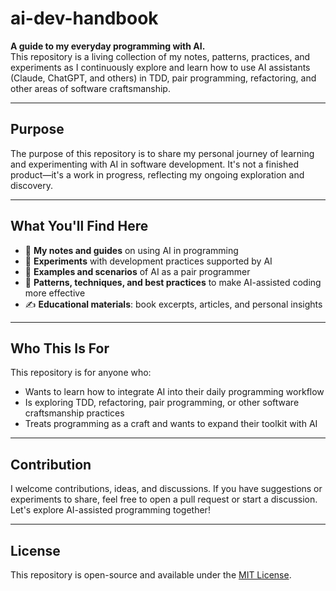 # ai-dev-handbook

**A guide to my everyday programming with AI.**  
This repository is a living collection of my notes, patterns, practices, and experiments as I continuously explore and learn how to use AI assistants (Claude, ChatGPT, and others) in TDD, pair programming, refactoring, and other areas of software craftsmanship.

---

## Purpose
The purpose of this repository is to share my personal journey of learning and experimenting with AI in software development. It's not a finished product—it's a work in progress, reflecting my ongoing exploration and discovery.

---

## What You'll Find Here
- 📘 **My notes and guides** on using AI in programming  
- 🧪 **Experiments** with development practices supported by AI  
- 🧭 **Examples and scenarios** of AI as a pair programmer  
- 🧰 **Patterns, techniques, and best practices** to make AI-assisted coding more effective  
- ✍️ **Educational materials**: book excerpts, articles, and personal insights

---

## Who This Is For
This repository is for anyone who:
- Wants to learn how to integrate AI into their daily programming workflow  
- Is exploring TDD, refactoring, pair programming, or other software craftsmanship practices  
- Treats programming as a craft and wants to expand their toolkit with AI  

---

## Contribution
I welcome contributions, ideas, and discussions. If you have suggestions or experiments to share, feel free to open a pull request or start a discussion. Let's explore AI-assisted programming together!  

---

## License
This repository is open-source and available under the [MIT License](LICENSE).
